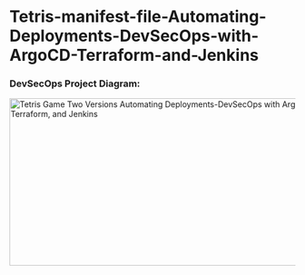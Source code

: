 # Tetris-manifest-file-Automating-Deployments-DevSecOps-with-ArgoCD-Terraform-and-Jenkins

### DevSecOps Project Diagram:
<img width="551" height="295" alt="Tetris Game Two Versions Automating Deployments-DevSecOps with ArgoCD, Terraform, and Jenkins" src="https://github.com/user-attachments/assets/8094b7c4-35d0-4c3a-aa4c-71ac547c54de" />
